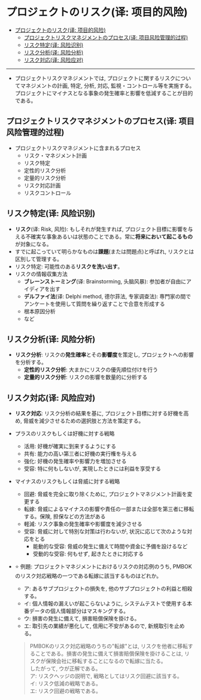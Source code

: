 # プロジェクトのリスク(译: 项目的风险)

- [プロジェクトのリスク(译: 项目的风险)](#プロジェクトのリスク译-项目的风险)
  - [プロジェクトリスクマネジメントのプロセス(译: 项目风险管理的过程)](#プロジェクトリスクマネジメントのプロセス译-项目风险管理的过程)
  - [リスク特定(译: 风险识别)](#リスク特定译-风险识别)
  - [リスク分析(译: 风险分析)](#リスク分析译-风险分析)
  - [リスク対応(译: 风险应对)](#リスク対応译-风险应对)

---

- プロジェクトリスクマネジメントでは, プロジェクトに関するリスクについてマネジメントの計画, 特定, 分析, 対応, 監視・コントロール等を実施する。プロジェクトにマイナスとなる事象の発生確率と影響を低減することが目的である。

## プロジェクトリスクマネジメントのプロセス(译: 项目风险管理的过程)

- プロジェクトリスクマネジメントに含まれるプロセス
  - リスク・マネジメント計画
  - リスク特定
  - 定性的リスク分析
  - 定量的リスク分析
  - リスク対応計画
  - リスクコントロール

## リスク特定(译: 风险识别)

- **リスク**(译: Risk, 风险): もしそれが発生すれば, プロジェクト目標に影響を与える不確実な事象あるいは状態のことである。常に**将来において起こるもの**が対象になる。
- すでに起こっていて明らかなものは**課題**(または問題点)と呼ばれ, リスクとは区別して管理する。
- リスク特定: 可能性のある**リスクを洗い出す**。
- リスクの情報収集方法
  - **ブレーンストーミング**(译: Brainstorming, 头脑风暴): 参加者が自由にアイディアを出す
  - **デルファイ法**(译: Delphi method, 德尔菲法, 专家调查法): 専門家の間でアンケートを使用して質問を繰り返すことで合意を形成する
  - 根本原因分析
  - など

## リスク分析(译: 风险分析)

- **リスク分析**: リスクの**発生確率**とその**影響度**を策定し, プロジェクトへの影響を分析する。
  - **定性的リスク分析**: 大まかにリスクの優先順位付けを行う
  - **定量的リスク分析**: リスクの影響を数量的に分析する

## リスク対応(译: 风险应对)

- **リスク対応**: リスク分析の結果を基に, プロジェクト目標に対する好機を高め, 脅威を減少させるための選択肢と方法を策定する。
- プラスのリスクもしくは好機に対する戦略
  - 活用: 好機が確実に到来するようにする
  - 共有: 能力の高い第三者に好機の実行権を与える
  - 強化: 好機の発生確率や影響力を増加させる
  - 受容: 特に何もしないが, 実現したときには利益を享受する
- マイナスのリスクもしくは脅威に対する戦略
  - 回避: 脅威を完全に取り除くために, プロジェクトマネジメント計画を変更する
  - 転嫁: 脅威によるマイナスの影響や責任の一部または全部を第三者に移転する。保険, 担保などの方法がある
  - 軽減: リスク事象の発生確率や影響度を減少させる
  - 受容: 脅威に対して特別な対策は行わないが, 状況に応じて次のような対応をとる
    - 能動的な受容: 脅威の発生に備えて時間や資金に予備を設けるなど
    - 受動的な受容: 何もせず, 起きたときに対応する
- ⭐️ 例題: プロジェクトマネジメントにおけるリスクの対応例のうち, PMBOKのリスク対応戦略の一つである転嫁に該当するものはどれか。
  - ア: あるサブプロジェクトの損失を, 他のサブプロジェクトの利益と相殺する。
  - イ: 個人情報の漏えいが起こらないように, システムテストで使用する本番データの個人情報部分はマスキングする。
  - ウ: 損害の発生に備えて, 損害賠償保険を掛ける。
  - エ: 取引先の業績が悪化して, 信用に不安があるので, 新規取引を止める。

  > PMBOKのリスク対応戦略のうちの"転嫁"とは, リスクを他者に移転することである。損害の発生に備えて損害賠償保険を掛けることは, リスクが保険会社に移転することになるので転嫁に当たる。  
  > したがって, ウが正解である。  
  > ア: リスクヘッジの説明で, 戦略としてはリスク回避に該当する。  
  > イ: リスク低減の戦略である。  
  > エ: リスク回避の戦略である。
